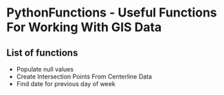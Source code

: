 # PythonFunctions - Useful Functions For Working With GIS Data

## List of functions
- Populate null values
- Create Intersection Points From Centerline Data
- Find date for previous day of week